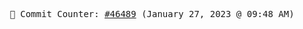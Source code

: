 <p align="center">
    <samp>
        📮 Commit Counter: <a href="https://github.com/Javascript-void0/Javascript-void0/commits/main">#46489</a> (January 27, 2023 @ 09:48 AM)
    </samp>
</p>